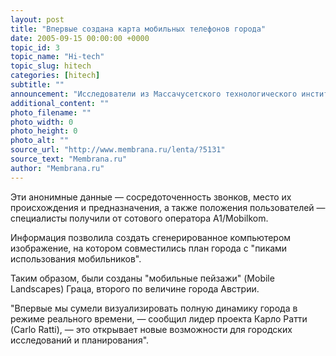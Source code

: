 ```yaml
---
layout: post
title: "Впервые создана карта мобильных телефонов города"
date: 2005-09-15 00:00:00 +0000
topic_id: 3
topic_name: "Hi-tech"
topic_slug: hitech
categories: [hitech]
subtitle: ""
announcement: "Исследователи из Массачусетского технологического института (MIT) научились в режиме реального времени наносить на карту город, основываясь на данных, полученных с десятков тысяч мобильных телефонов горожан."
additional_content: ""
photo_filename: ""
photo_width: 0
photo_height: 0
photo_alt: ""
source_url: "http://www.membrana.ru/lenta/?5131"
source_text: "Membrana.ru"
author: "Membrana.ru"
---
```

Эти анонимные данные — сосредоточенность звонков, место их происхождения и предназначения, а также положения пользователей — специалисты получили от сотового оператора A1/Mobilkom.

Информация позволила создать сгенерированное компьютером изображение, на котором совместились план города с "пиками использования мобильников".

Таким образом, были созданы "мобильные пейзажи" (Mobile Landscapes) Граца, второго по величине города Австрии.

"Впервые мы сумели визуализировать полную динамику города в режиме реального времени, — сообщил лидер проекта Карло Ратти (Carlo Ratti), — это открывает новые возможности для городских исследований и планирования".
